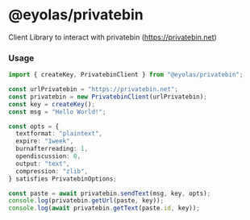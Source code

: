 # @eyolas/privatebin

Client Library to interact with privatebin (https://privatebin.net)

### Usage

```typescript
import { createKey, PrivatebinClient } from "@eyolas/privatebin";

const urlPrivatebin = "https://privatebin.net";
const privatebin = new PrivatebinClient(urlPrivatebin);
const key = createKey();
const msg = "Hello World!";

const opts = {
  textformat: "plaintext",
  expire: "1week",
  burnafterreading: 1,
  opendiscussion: 0,
  output: "text",
  compression: "zlib",
} satisfies PrivatebinOptions;

const paste = await privatebin.sendText(msg, key, opts);
console.log(privatebin.getUrl(paste, key));
console.log(await privatebin.getText(paste.id, key));
```
